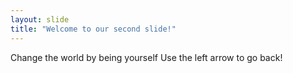 ```yaml
---
layout: slide
title: "Welcome to our second slide!"
---
```

Change the world by being yourself
Use the left arrow to go back!
